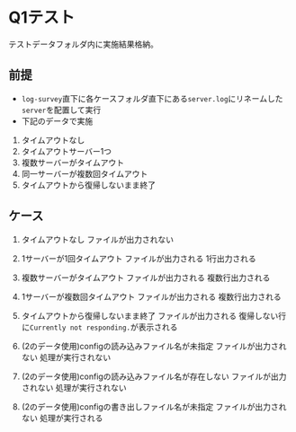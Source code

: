 # Q1テスト
テストデータフォルダ内に実施結果格納。

## 前提
- `log-survey`直下に各ケースフォルダ直下にある`server.log`にリネームした`server`を配置して実行
- 下記のデータで実施
1. タイムアウトなし
2. タイムアウトサーバー1つ
3. 複数サーバーがタイムアウト
4. 同一サーバーが複数回タイムアウト
5. タイムアウトから復帰しないまま終了

## ケース
1. タイムアウトなし
ファイルが出力されない

2. 1サーバーが1回タイムアウト
ファイルが出力される
1行出力される

3. 複数サーバーがタイムアウト
ファイルが出力される
複数行出力される

4. 1サーバーが複数回タイムアウト
ファイルが出力される
複数行出力される

5. タイムアウトから復帰しないまま終了
ファイルが出力される
復帰しない行に`Currently not responding.`が表示される

6. (2のデータ使用)configの読み込みファイル名が未指定
ファイルが出力されない
処理が実行されない

7. (2のデータ使用)configの読み込みファイル名が存在しない
ファイルが出力されない
処理が実行されない

8. (2のデータ使用)configの書き出しファイル名が未指定
ファイルが出力されない
処理が実行される